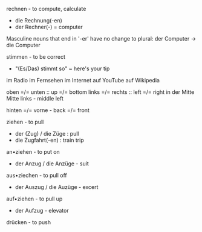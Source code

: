 rechnen - to compute, calculate
- die Rechnung(-en)
- der Rechner(-) = computer

Masculine nouns that end in '-er' have no change to plural: der Computer -> die Computer

stimmen - to be correct
- "(Es/Das) stimmt so" ~ here's your tip

im Radio
im Fernsehen
im Internet
auf YouTube
auf Wikipedia

oben =/= unten :: up =/= bottom
links =/= rechts :: left =/= right
in der Mitte
Mitte links - middle left

hinten =/= vorne - back =/= front

ziehen - to pull
- der (Zug) / die Züge : pull
- die Zugfahrt(-en) : train trip

an•ziehen - to put on
- der Anzug / die Anzüge - suit

aus•ziechen - to pull off
- der Auszug / die Auzüge - excert

auf•ziehen - to pull up
- der Aufzug - elevator

drücken - to push


